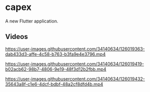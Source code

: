 # capex

A new Flutter application.

## Videos



https://user-images.githubusercontent.com/34140634/126019363-dab433d3-affe-4c58-b763-b3fa9e4e3796.mp4



https://user-images.githubusercontent.com/34140634/126019419-b02acb62-98b7-4806-9e19-48f3d12b2fbb.mp4




https://user-images.githubusercontent.com/34140634/126019432-35643a8f-c1e6-4dcf-bdbf-48a2cf8dfd4b.mp4

